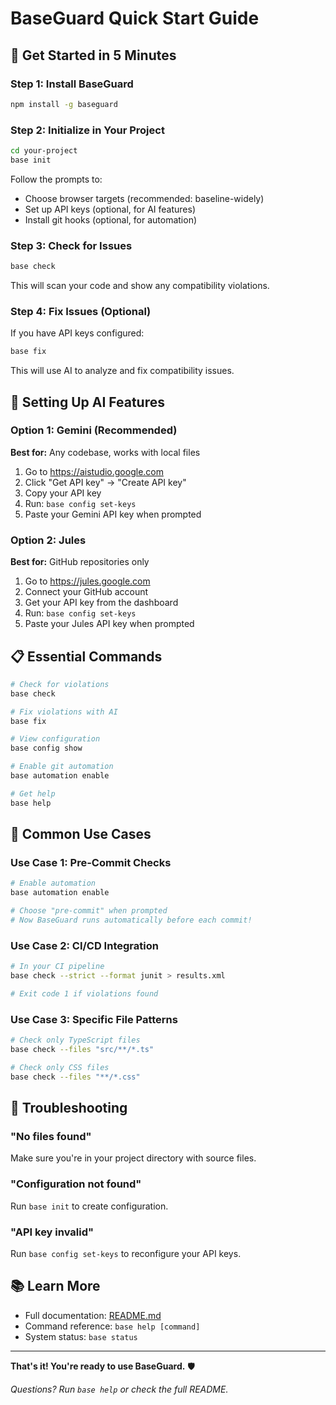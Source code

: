 # BaseGuard Quick Start Guide

## 🚀 Get Started in 5 Minutes

### Step 1: Install BaseGuard

```bash
npm install -g baseguard
```

### Step 2: Initialize in Your Project

```bash
cd your-project
base init
```

Follow the prompts to:
- Choose browser targets (recommended: baseline-widely)
- Set up API keys (optional, for AI features)
- Install git hooks (optional, for automation)

### Step 3: Check for Issues

```bash
base check
```

This will scan your code and show any compatibility violations.

### Step 4: Fix Issues (Optional)

If you have API keys configured:

```bash
base fix
```

This will use AI to analyze and fix compatibility issues.

## 🔑 Setting Up AI Features

### Option 1: Gemini (Recommended)

**Best for:** Any codebase, works with local files

1. Go to https://aistudio.google.com
2. Click "Get API key" → "Create API key"
3. Copy your API key
4. Run: `base config set-keys`
5. Paste your Gemini API key when prompted

### Option 2: Jules

**Best for:** GitHub repositories only

1. Go to https://jules.google.com
2. Connect your GitHub account
3. Get your API key from the dashboard
4. Run: `base config set-keys`
5. Paste your Jules API key when prompted

## 📋 Essential Commands

```bash
# Check for violations
base check

# Fix violations with AI
base fix

# View configuration
base config show

# Enable git automation
base automation enable

# Get help
base help
```

## 🎯 Common Use Cases

### Use Case 1: Pre-Commit Checks

```bash
# Enable automation
base automation enable

# Choose "pre-commit" when prompted
# Now BaseGuard runs automatically before each commit!
```

### Use Case 2: CI/CD Integration

```bash
# In your CI pipeline
base check --strict --format junit > results.xml

# Exit code 1 if violations found
```

### Use Case 3: Specific File Patterns

```bash
# Check only TypeScript files
base check --files "src/**/*.ts"

# Check only CSS files
base check --files "**/*.css"
```

## 🔧 Troubleshooting

### "No files found"
Make sure you're in your project directory with source files.

### "Configuration not found"
Run `base init` to create configuration.

### "API key invalid"
Run `base config set-keys` to reconfigure your API keys.

## 📚 Learn More

- Full documentation: [README.md](README.md)
- Command reference: `base help [command]`
- System status: `base status`

---

**That's it! You're ready to use BaseGuard.** 🛡️

*Questions? Run `base help` or check the full README.*
